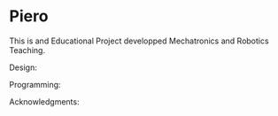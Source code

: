 # Piero
This is and Educational Project developped Mechatronics and Robotics Teaching.

Design: 

Programming:

Acknowledgments:
